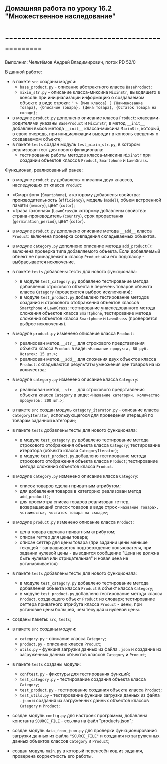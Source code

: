 ## Домашняя работа по уроку 16.2 "Множественное наследование"
# -----------------------------------------------

Выполнил: Чельтёмов Андрей Владимирович, поток PD 52/0

В данной работе:
- в пакете `src` созданы модули:
    * `base_product.py` - описание абстрактного класса `BaseProduct`;
    * `mixin_str.py` - описание класса-миксина `MixinStr`, выводящего в консоль при инициализации информацию о создаваемом объекте в виде строки: `' > {Имя класса} ( {Наименование товара}, {Описание товара}, {Цена товара}, {Остаток товара на складе}`;
- в модуле `product.py` дополнено описание класса `Product`: классами-родителями указаны `BaseProduct` и `MixinStr`; в метод `__init__` добавлен вызов метода `__init__` класса-миксина `MixinStr`, который, в свою очередь, при инициализации выводит в консоль сведения о создаваемом объекте;
- в пакете `tests` создан модуль `test_mixin_str.py`, в котором реализован тест для нового функционала:
    * тестирование работы методов класса-миксина `MixinStr` при создании объектов классов `Product`, `Smartphone` и `LawnGrass`. 

Функционал, реализованный ранее:
- в модуле `product.py` добавлены описания двух классов, наследующих от класса `Product`: 
* «Смартфон» (`Smartphone`), к которому добавлены свойства: производительность (`efficiency`), модель (`model`), объем встроенной памяти (`memory`), цвет (`color`);
* «Трава газонная» (`LawnGrass`)к которому добавлены свойства: страна-производитель (`country`), срок прорастания (`germination_period`), цвет (`color`).
- в модуле `product.py` дополнено описание метода `__add__` класса `Product`: включена проверка совпадения складываемых объектов.
- в модуле `category.py` дополнено описание метода `add_product()`: включена проверка типа добавляемого объекта. Если добавляемый объект не принадлежит к классу `Product` или его подклассу - выбрасывается исключение.
- в пакете `tests` добавлены тесты для нового функционала:
    * в модуле `test_category.py` добавлено тестирование метода добавления строкового объекта в перечень товаров объекта класса `Category` (проверяется выброс исключения);
    * в модуле `test_product.py` добавлено тестирование методов создания и строкового отображения объектов классов `Smartphone` и `LawnGrass`; тестирование унаследованного метода сложения объектов класса `Smartphone`, тестирование метода сложения объектов класса `Smartphone` и `LawnGrass` (проверяется выброс исключения).

 - в модуле `product.py` изменено описание класса `Product`:
    * реализован метод `__str__` для строкового представления объекта класса `Product` в виде: `<Название продукта, 80 руб. Остаток: 15 шт.>`;
    * реализован метод `__add__` для сложения двух объектов класса `Product`: складываются результаты умножения цен товаров на их количества;
- в модуле `category.py` изменено описание класса `Category`:
    * реализован метод `__str__` для строкового представления объекта класса `Category` в виде: `<Название категории, количество продуктов: 200 шт.>`;
- в пакете `src` создан модуль `category_iterator.py` - описание класса `CategoryIterator`, использующегося для проведения итераций по товарам заданной категории;
- в пакете `tests` добавлены тесты для нового функционала:
    * в модуле `test_category.py` добавлено тестирование метода строкового отображения объекта класса `Category`; тестирование итератора (объекта класса `CategoryIterator`);
    * в модуле `test_product.py` добавлено тестирование метода строкового отображения объекта класса `Product`; тестирование метода сложения объектов класса `Product`.

- в модуле `category.py` изменено описание класса `Category`:
    * список товаров сделан приватным атрибутом;
    * для добавления товаров в категорию реализован метод `add_product()`;
    * для просмотра списка товаров реализован геттер, возвращающий список товаров в виде строк `<название товара>, <стоимость>, <остаток товара на складе>`;
- в модуле `product.py` изменено описание класса `Product`:
    * цена товара сделана приватным атрибутом;
    * описан геттер для цены товара;
    * описан сеттер для цены товара (при задании цены меньше текущей - запрашивается подтверждение пользователя, при задании нулевой цены - выводится сообщение "Цена не должна быть нулевая или отрицательная" и новая цена не устанавливается)

- в пакете `tests` добавлены тесты для нового функционала:
    * в модуле `test_category.py` добавлено тестирование метода добавления объекта класса `Product` в объект класса `Category`;
    * в модуле `test_product.py` добавлено тестирование метода класса `Product`, создающего объект `Product` из словаря; тестирование сеттера приватного атрибута класса `Product` - цены, при установке цены большей, чем текущая и нулевой цены.

- созданы пакеты: `src`, `tests`;
- в пакете `src` созданы модули:
    * `category.py` - описание класса `Category`;
    * `product.py` - описание класса `Product`;
    * `utils.py` - функция загрузки данных из файла `.json` и создание из загруженных данных объектов классов `Category` и `Product`;
- в пакете `tests` созданы модули:
    * `conftest.py` - фикстуры для тестирования функций;
    * `test_category.py` - тестирование создания объекта класса `Category`;
    * `test_product.py` - тестирование создания объекта класса `Product`;
    * `test_utils.py` - тестирование функции загрузки данных из файла `.json` и создания из загруженных данных объектов классов `Category` и `Product`;
- создан модуль `config.py` для настроек программы, добавлена константа `SOURCE_FILE` - ссылка на файл "products.json";
- создан модуль `data_from_json.py` для проверки функционирования загрузки данных из файла `"SOURCE_FILE"` и создания из загруженных данных объектов классов `Category` и `Product`;
- создан модуль `main.py` в который перенесён код из задания, проверена корректность его работы.